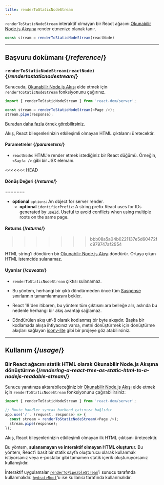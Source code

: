 ```yaml
---
title: renderToStaticNodeStream
---
```


<Intro>

`renderToStaticNodeStream` interaktif olmayan bir React ağacını [Okunabilir Node.js Akışına](https://nodejs.org/api/stream.html#readable-streams) render etmenize olanak tanır.

```js
const stream = renderToStaticNodeStream(reactNode)
```

</Intro>

<InlineToc />

---

## Başvuru dokümanı {/*reference*/}

### `renderToStaticNodeStream(reactNode)` {/*rendertostaticnodestream*/}

Sunucuda, [Okunabilir Node.js Akışı](https://nodejs.org/api/stream.html#readable-streams) elde etmek için `renderToStaticNodeStream` fonksiyonunu çağırınız.

```js
import { renderToStaticNodeStream } from 'react-dom/server';

const stream = renderToStaticNodeStream(<Page />);
stream.pipe(response);
```

[Buradan daha fazla örnek görebilirsiniz.](#usage)

Akış, React bileşenlerinizin etkileşimli olmayan HTML çıktılarını üretecektir.

#### Parametreler {/*parameters*/}

* `reactNode`: HTML'e render etmek istediğiniz bir React düğümü. Örneğin, `<Sayfa />` gibi bir JSX elemanı.

<<<<<<< HEAD
#### Dönüş Değeri {/*returns*/}
=======
* **optional** `options`: An object for server render.
  * **optional** `identifierPrefix`: A string prefix React uses for IDs generated by [`useId`.](/reference/react/useId) Useful to avoid conflicts when using multiple roots on the same page.

#### Returns {/*returns*/}
>>>>>>> bbb08a5a04b0221137e5d60472fc979747af2954

HTML string'i döndüren bir [Okunabilir Node.js Akışı](https://nodejs.org/api/stream.html#readable-streams) döndürür. Ortaya çıkan HTML istemcide sulanamaz.

#### Uyarılar {/*caveats*/}

* `renderToStaticNodeStream` çıktısı sulanamaz.

* Bu yöntem, herhangi bir çıktı döndürmeden önce tüm [Suspense sınırlarının](/reference/react/Suspense) tamamlanmasını bekler.

* React 18'den itibaren, bu yöntem tüm çıktısını ara belleğe alır, aslında bu nedenle herhangi bir akış avantajı sağlamaz.

* Döndürülen akış utf-8 olarak kodlanmış bir byte akışıdır. Başka bir kodlamada akışa ihtiyacınız varsa, metni dönüştürmek için dönüştürme akışları sağlayan [iconv-lite](https://www.npmjs.com/package/iconv-lite) gibi bir projeye göz atabilirsiniz.

---

## Kullanım {/*usage*/}

### Bir React ağacını statik HTML olarak Okunabilir Node.js Akışına dönüştürme {/*rendering-a-react-tree-as-static-html-to-a-nodejs-readable-stream*/}

Sunucu yanıtınıza aktarabileceğiniz bir [Okunabilir Node.js Akışı](https://nodejs.org/api/stream.html#readable-streams) elde etmek için `renderToStaticNodeStream` fonksiyonunu çağırabilirsiniz:

```js {5-6}
import { renderToStaticNodeStream } from 'react-dom/server';

// Route handler syntax backend çatınıza bağlıdır
app.use('/', (request, response) => {
  const stream = renderToStaticNodeStream(<Page />);
  stream.pipe(response);
});
```

Akış, React bileşenlerinizin etkileşimli olmayan ilk HTML çıktısını üretecektir.

<Pitfall>

Bu yöntem, **sulanamayan ve interaktif olmayan HTML oluşturur.** Bu yöntem, React'i basit bir statik sayfa oluşturucu olarak kullanmak istiyorsanız veya e-postalar gibi tamamen statik içerik oluşturuyorsanız kullanışlıdır.

İnteraktif uygulamalar [`renderToPipeableStream`](/reference/react-dom/server/renderToPipeableStream)'i sunucu tarafında kullanmalıdır. [`hydrateRoot`](/reference/react-dom/client/hydrateRoot)'u ise kullanıcı tarafında kullanmalıdır.

</Pitfall>
